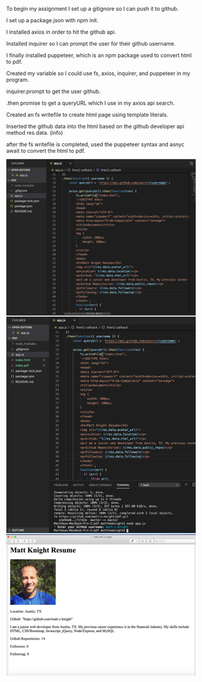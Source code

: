To begin my assignment I set up a gitignore so I can push it to github.

I set up a package.json with npm init.

I installed axios in order to hit the github api.

Installed inquirer so I can prompt the user for their github username.

I finally installed puppeteer, which is an npm package used to convert html to pdf.

Created my variable so I could use fs, axios, inquirer, and puppeteer in my program.

inquirer.prompt to get the user github.

.then promise to get a queryURL which I use in my axios api search.

Created an fs writefile to create html page using template literals.

Inserted the github data into the html based on the github developer api method res.data. (info)

after the fs writefile is completed, used the puppeteer syntax and asnyc await to convert the html to pdf.

<img src="pdf.png">
<img src="pdf2.png">
<img src="pdf3.png">
